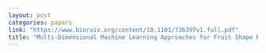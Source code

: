 ```yaml
---
layout: post
categories: papers
link: "https://www.biorxiv.org/content/10.1101/736397v1.full.pdf"
title: "Multi-Dimensional Machine Learning Approaches for Fruit Shape Recognition and Phenotyping in Strawberry"
---
```

